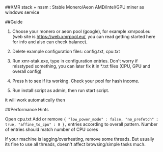 ##XMR stack + nssm : Stable Monero/Aeon AMD/Intel/GPU miner as windows service


##Guide

1. Choose your monero or aeon pool (google), for example xmrpool.eu (web site is https://web.xmrpool.eu/, you can read getting started here for info and also can check balance).

2. Delete example configuration files: config.txt, cpu.txt

3. Run xmr-stak.exe, type in configuration entries.
Don't worry if misstyped something, you can later fix it in *.txt files (CPU, GPU and overall config)

4. Press h to see if its working. Check your pool for hash income.

5. Run install script as admin, then run start script.

it will work automatically then


##Performance Hints

Open cpu.txt
Add or remove `{ "low_power_mode" : false, "no_prefetch" : true, "affine_to_cpu" : 0 },` entries according to overall pattern.
Number of entries should match number of CPU cores

If your machine is lagging/overheating, remove some threads. But usually its fine to use all threads, doesn't affect browsing/simple tasks much.

